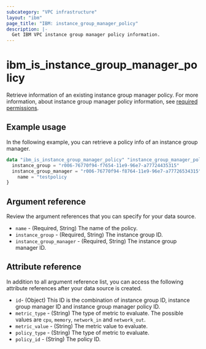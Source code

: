 ```yaml
---
subcategory: "VPC infrastructure"
layout: "ibm"
page_title: "IBM: instance_group_manager_policy"
description: |-
  Get IBM VPC instance group manager policy information.
---
```


# ibm_is_instance_group_manager_policy
Retrieve information of an existing instance group manager policy. For more information, about instance group manager policy information, see [required permissions](https://cloud.ibm.com/docs/vpc?topic=vpc-resource-authorizations-required-for-api-and-cli-calls).

## Example usage
In the following example, you can retrieve a policy info of an instance group manager.

```terraform
data "ibm_is_instance_group_manager_policy" "instance_group_manager_policy" {
  instance_group = "r006-76770f94-f7654-11e9-96e7-a77724435315"
  instance_group_manager = "r006-76770f94-f8764-11e9-96e7-a77726534315"
	name = "testpolicy
}
```

## Argument reference
Review the argument references that you can specify for your data source. 

- `name` - (Required, String) The name of the policy.
- `instance_group` - (Required, String) The instance group ID.
- `instance_group_manager` - (Required, String) The instance group manager ID.

## Attribute reference
In addition to all argument reference list, you can access the following attribute references after your data source is created.

- `id`- (Object) This ID is the combination of instance group ID, instance group manager ID and instance group manager policy ID.
- `metric_type` - (String) The type of metric to evaluate. The possible values are `cpu`, `memory`, `network_in` and `network_out`.
- `metric_value` -  (String) The metric value to evaluate.
- `policy_type` - (String) The type of metric to evaluate.
- `policy_id` - (String) The policy ID.
